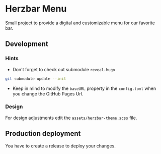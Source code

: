 # Herzbar Menu
Small project to provide a digital and customizable menu for our favorite bar.


## Development
### Hints
 - Don't forget to check out submodule `reveal-hugo`
```bash
git submodule update --init
```

- Keep in mind to modify the `baseURL` property in the `config.toml` when you change the GitHub Pages Url.

### Design
For design adjustments edit the `assets/herzbar-theme.scss` file.

## Production deployment
You have to create a release to deploy your changes.
